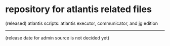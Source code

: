 # repository for atlantis related files

(released) atlantis scripts: atlantis executor, communicator, and jg edition

--------------------------------------------------------------
(release date for admin source is not decided yet)
